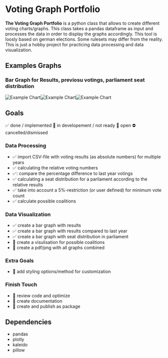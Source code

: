 # Voting Graph Portfolio
**The Voting Graph Portfolio** is a python class that allows to create different voting charts/graphs. This class takes a pandas dataframe as input and processes the data in order to display the graphs accordingly.
This tool is loosly based on german elections. Some rulesets may differ from the reality. This is just a hobby project for practicing data processing and data visualization.

## Examples Graphs
###  Bar Graph for Results, previosu votings, parliament seat distribution
![Example Chart](https://github.com/ricochan/VotingGraphPortfolio/blob/main/output/barResult.png "Example Chart")![Example Chart](https://github.com/ricochan/VotingGraphPortfolio/blob/main/output/barDifference.png "Example Chart")![Example Chart](https://github.com/ricochan/VotingGraphPortfolio/blob/main/output/graphParliament.png "Example Chart")

## Goals
:white_check_mark: done / implemented 
:large_orange_diamond: in developement / not ready
:red_circle: open
:no_entry: cancelled/dismissed

### Data Processing
* :white_check_mark:  import CSV-file with voting results (as absolute numbers) for multiple years
* :white_check_mark:  calculating the relative voting numbers
* :white_check_mark::  compare the percentage difference to last year votings
* :white_check_mark:  calculating a seat distribution for a parliament according to the relative results
* :white_check_mark:  take into account a 5%-restriction (or user defined) for minimum vote count 
* :white_check_mark:   calculate possible coalitions 


### Data Visualization
* :white_check_mark:  create a bar graph with results
* :white_check_mark:  create a bar graph with results compared to last year
* :white_check_mark:  create a bar graph with seat distribution in parliament
* :large_orange_diamond:  create a visulisation for possible coalitions
* :red_circle: create a pdf/png with all graphs combined

### Extra Goals
* :large_orange_diamond:  add styling options/method for customization

### Finish Touch
* :red_circle: review code and optimize
* :red_circle: create documentation
* :red_circle: create and publish as package


## Dependencies
* pandas
* plotly
* kaleido
* pillow